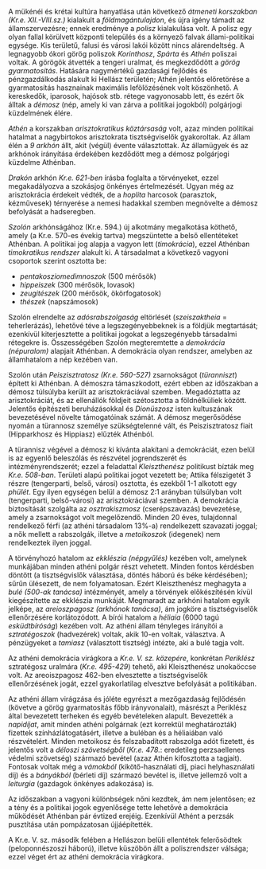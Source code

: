 A mükénéi és krétai kultúra hanyatlása után következő *átmeneti korszakban (Kr.e. XII.-VIII.sz.)* kialakult a *földmagántulajdon*, és újra igény támadt az államszervezésre; ennek eredménye a *polisz* kialakulása volt. A polisz egy olyan fallal körülvett központi település és a környező falvak állami-politikai egysége. Kis területű, falusi és városi lakói között nincs alárendeltség. A legnagyobb ókori görög poliszok *Korinthosz*, *Spárta* és *Athén* poliszai voltak.
A görögök átvették a tengeri uralmat, és megkezdődött a *görög gyarmatosítás*. Hatására nagymértékű gazdasági fejlődés és pénzgazdálkodás alakult ki Hellász területén; Athén jelentős előretörése a gyarmatosítás hasznainak maximális lefölözésének volt köszönhető. A kereskedők, iparosok, hajósok stb. rétege vagyonosabb lett, és ezért ők álltak a *démosz* (nép, amely ki van zárva a politikai jogokból) polgárjogi küzdelmének élére.

*Athén* a korszakban *arisztokratikus köztársaság* volt, azaz minden politikai hatalmat a nagybirtokos arisztokrata tisztségviselők gyakoroltak. Az állam élén a *9 arkhón* állt, akit (végül) évente választottak. Az államügyek és az arkhónok irányítása érdekében kezdődött meg a démosz polgárjogi küzdelme Athénban.

*Drakón* arkhón *Kr.e. 621-ben* írásba foglalta a törvényeket, ezzel megakadályozva a szokásjog önkényes értelmezését. Ugyan még az arisztokrácia érdekeit védték, de a *hoplita* harcosok (parasztok, kézművesek) térnyerése a nemesi hadakkal szemben megnövelte a démosz befolyását a hadseregben.

*Szolón* arkhónságához (Kr.e. 594.) új alkotmány megalkotása köthető, amely (a Kr.e. 570-es évekig tartva) megszüntette a belső ellentéteket Athénban. A politikai jog alapja a vagyon lett (*timokrácia*), ezzel Athénban *timokratikus rendszer* alakult ki. A társadalmat a következő vagyoni csoportok szerint osztotta be:

 - *pentakosziomedimnoszok* (500 mérősök)
 - *hippeiszek* (300 mérősök, lovasok)
 - *zeugitészek* (200 mérősök, ökörfogatosok)
 - *thészek* (napszámosok)

Szolón elrendelte az *adósrabszolgaság* eltörlését (*szeiszaktheia* = teherlerázás), lehetővé téve a legszegényebbeknek is a földjük megtartását; ezenkívül kiterjesztette a politikai jogokat a legszegényebb társadalmi rétegekre is. Összességében Szolón megteremtette a *demokrácia (népuralom)* alapjait Athénban. A demokrácia olyan rendszer, amelyben az államhatalom a nép kezében van.

Szolón után *Peiszisztratosz (Kr.e. 560-527)* zsarnokságot (*türanniszt*) épített ki Athénban. A démoszra támaszkodott, ezért ebben az időszakban a démosz túlsúlyba került az arisztokráciával szemben. Megadóztatta az arisztokráciát, és az ellenállók földjeit szétosztotta a földnélküliek között. Jelentős építészeti beruházásokkal és *Dionüszosz* isten kultuszának bevezetésével növelte támogatóinak számát. A démosz megerősödése nyomán a türannosz személye szükségtelenné vált, és Peiszisztratosz fiait (Hipparkhosz és Hippiasz) elűzték Athénból.

A türannisz végével a démosz ki kívánta alakítani a demokráciát, ezen belül is az egyenlő beleszólás és részvétel jogrendszerét és intézményrendszerét; ezzel a feladattal *Kleiszthenész* politikust bízták meg *Kr.e. 508-ban*. Területi alapú politikai jogot vezetett be; Attika félszigetét 3 részre (tengerparti, belső, városi) osztotta, és ezekből 1-1 alkotott egy *phülét*. Egy ilyen egységen belül a démosz 2:1 arányban túlsúlyban volt (tengerparti, belső-városi) az arisztokráciával szemben. A demokrácia biztosítását szolgálta az *osztrakiszmosz* (cserépszavazás) bevezetése, amely a zsarnokságot volt megelőzendő. Minden 20 éves, tulajdonnal rendelkező férfi (az athéni társadalom 13%-a) rendelkezett szavazati joggal; a nők mellett a rabszolgák, illetve a *metoikoszok* (idegenek) nem rendelkeztek ilyen joggal.

A törvényhozó hatalom az *ekklészia (népgyűlés)* kezében volt, amelynek munkájában minden athéni polgár részt vehetett. Minden fontos kérdésben döntött (a tisztségvislők választása, döntés háború és béke kérdésében); sűrűn ülésezett, de nem folyamatosan. Ezért Kleiszthenész meghagyta a *bulé (500-ak tanácsa)* intézményét, amely a törvények előkészítésén kívül kiegészítette az ekklészia munkáját. Megmaradt az arkhóni hatalom egyik jelképe, az *areioszpagosz (arkhónok tanácsa)*, ám jogköre a tisztségviselők ellenőrzésére korlátozódott. A bírói hatalom a *héliaia* (6000 tagú *esküdtbíróság*) kezében volt. Az athéni állam tényleges irányítói a *sztratégoszok* (hadvezérek) voltak, akik 10-en voltak, választva. A pénzügyeket a *tamiasz* (választott tisztség) intézte, aki a bulé tagja volt.

Az athéni demokrácia virágkora a *Kr.e. V. sz. közepére*, konkrétan *Periklész* sztratégosz uralmára (*Kr.e. 495-429*) tehető, aki Kleiszthenész unokaöccse volt. Az areoiszpagosz 462-ben elvesztette a tisztségviselők ellenőrzésének jogát, ezzel gyakorlatilag elvesztve befolyását a politikában.

Az athéni állam virágzása és jóléte egyrészt a mezőgazdaság fejlődésén (követve a görög gyarmatosítás főbb irányvonalait), másrészt a Periklész által bevezetett terheken és egyéb bevételeken alapult. Bevezették a *napidíjat*, amit minden athéni polgárnak (ezt korrektül meghatározták) fizettek színházlátogatásért, illetve a buléban és a héliaiában való részvételért. Minden metoikosz és felszabadított rabszolga adót fizetett, és jelentős volt a *déloszi szövetségből* (*Kr.e. 478.*: eredetileg perzsaellenes védelmi szövetség) származó bevétel (azaz Athén kifosztotta a tagjait). Fontosak voltak még a *vámokból* (kikötő-használati díj, piaci helyhasználati díj) és a *bányákból* (bérleti díj) származó bevétel is, illetve jellemző volt a *leiturgia* (gazdagok önkényes adakozása) is.

Az időszakban a vagyoni különbségek nőni kezdtek, ám nem jelentősen; ez a tény és a politikai jogok egyenlősége tette lehetővé a demokrácia működését Athénban pár évtized erejéig. Ezenkívül Athént a perzsák pusztítása után pompázatosan újjáépítették.

A Kr.e. V. sz. második felében a Hellászon belüli ellentétek felerősödtek (peloponnészoszi háború), illetve küszöbön állt a poliszrendszer válsága; ezzel véget ért az athéni demokrácia virágkora.
